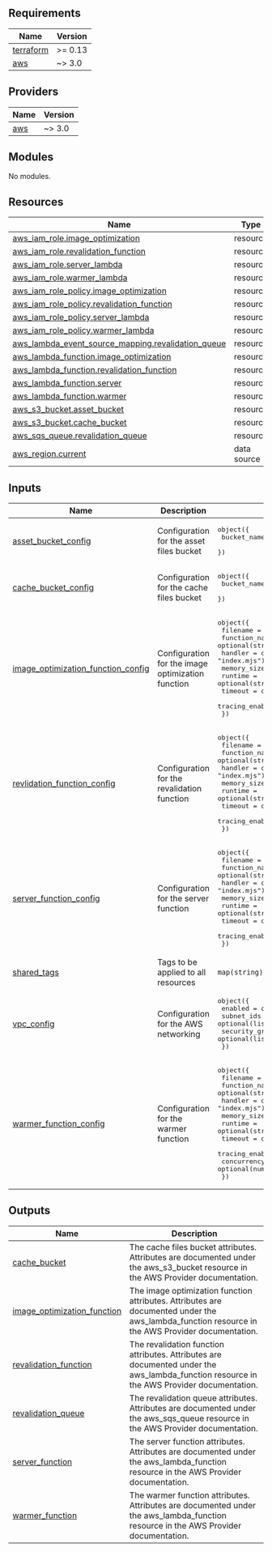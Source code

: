 <!-- BEGIN_TF_DOCS -->

## Requirements

| Name                                                                     | Version |
| ------------------------------------------------------------------------ | ------- |
| <a name="requirement_terraform"></a> [terraform](#requirement_terraform) | >= 0.13 |
| <a name="requirement_aws"></a> [aws](#requirement_aws)                   | ~> 3.0  |

## Providers

| Name                                             | Version |
| ------------------------------------------------ | ------- |
| <a name="provider_aws"></a> [aws](#provider_aws) | ~> 3.0  |

## Modules

No modules.

## Resources

| Name                                                                                                                                                          | Type        |
| ------------------------------------------------------------------------------------------------------------------------------------------------------------- | ----------- |
| [aws_iam_role.image_optimization](https://registry.terraform.io/providers/hashicorp/aws/latest/docs/resources/iam_role)                                       | resource    |
| [aws_iam_role.revalidation_function](https://registry.terraform.io/providers/hashicorp/aws/latest/docs/resources/iam_role)                                    | resource    |
| [aws_iam_role.server_lambda](https://registry.terraform.io/providers/hashicorp/aws/latest/docs/resources/iam_role)                                            | resource    |
| [aws_iam_role.warmer_lambda](https://registry.terraform.io/providers/hashicorp/aws/latest/docs/resources/iam_role)                                            | resource    |
| [aws_iam_role_policy.image_optimization](https://registry.terraform.io/providers/hashicorp/aws/latest/docs/resources/iam_role_policy)                         | resource    |
| [aws_iam_role_policy.revalidation_function](https://registry.terraform.io/providers/hashicorp/aws/latest/docs/resources/iam_role_policy)                      | resource    |
| [aws_iam_role_policy.server_lambda](https://registry.terraform.io/providers/hashicorp/aws/latest/docs/resources/iam_role_policy)                              | resource    |
| [aws_iam_role_policy.warmer_lambda](https://registry.terraform.io/providers/hashicorp/aws/latest/docs/resources/iam_role_policy)                              | resource    |
| [aws_lambda_event_source_mapping.revalidation_queue](https://registry.terraform.io/providers/hashicorp/aws/latest/docs/resources/lambda_event_source_mapping) | resource    |
| [aws_lambda_function.image_optimization](https://registry.terraform.io/providers/hashicorp/aws/latest/docs/resources/lambda_function)                         | resource    |
| [aws_lambda_function.revalidation_function](https://registry.terraform.io/providers/hashicorp/aws/latest/docs/resources/lambda_function)                      | resource    |
| [aws_lambda_function.server](https://registry.terraform.io/providers/hashicorp/aws/latest/docs/resources/lambda_function)                                     | resource    |
| [aws_lambda_function.warmer](https://registry.terraform.io/providers/hashicorp/aws/latest/docs/resources/lambda_function)                                     | resource    |
| [aws_s3_bucket.asset_bucket](https://registry.terraform.io/providers/hashicorp/aws/latest/docs/resources/s3_bucket)                                           | resource    |
| [aws_s3_bucket.cache_bucket](https://registry.terraform.io/providers/hashicorp/aws/latest/docs/resources/s3_bucket)                                           | resource    |
| [aws_sqs_queue.revalidation_queue](https://registry.terraform.io/providers/hashicorp/aws/latest/docs/resources/sqs_queue)                                     | resource    |
| [aws_region.current](https://registry.terraform.io/providers/hashicorp/aws/latest/docs/data-sources/region)                                                   | data source |

## Inputs

| Name                                                                                                                                    | Description                                       | Type                                                                                                                                                                                                                                                                                                                                                  | Default                                                                                    | Required |
| --------------------------------------------------------------------------------------------------------------------------------------- | ------------------------------------------------- | ----------------------------------------------------------------------------------------------------------------------------------------------------------------------------------------------------------------------------------------------------------------------------------------------------------------------------------------------------- | ------------------------------------------------------------------------------------------ | :------: |
| <a name="input_asset_bucket_config"></a> [asset_bucket_config](#input_asset_bucket_config)                                              | Configuration for the asset files bucket          | <pre>object({<br> bucket_name = optional(string, "asset-files")<br> })</pre>                                                                                                                                                                                                                                                                          | <pre>{<br> "bucket_name": "asset-files"<br>}</pre>                                         |    no    |
| <a name="input_cache_bucket_config"></a> [cache_bucket_config](#input_cache_bucket_config)                                              | Configuration for the cache files bucket          | <pre>object({<br> bucket_name = optional(string, "cache-files")<br> })</pre>                                                                                                                                                                                                                                                                          | <pre>{<br> "bucket_name": "cache-files"<br>}</pre>                                         |    no    |
| <a name="input_image_optimization_function_config"></a> [image_optimization_function_config](#input_image_optimization_function_config) | Configuration for the image optimization function | <pre>object({<br> filename = string<br> function_name = optional(string, "image-optimization")<br> handler = optional(string, "index.mjs")<br> memory_size = optional(number, 2048)<br> runtime = optional(string, "nodejs20.x")<br> timeout = optional(number, 10)<br> tracing_enabled = optional(bool, true)<br> })</pre>                           | n/a                                                                                        |   yes    |
| <a name="input_revlidation_function_config"></a> [revlidation_function_config](#input_revlidation_function_config)                      | Configuration for the revalidation function       | <pre>object({<br> filename = string<br> function_name = optional(string, "revalidation")<br> handler = optional(string, "index.mjs")<br> memory_size = optional(number, 2048)<br> runtime = optional(string, "nodejs20.x")<br> timeout = optional(number, 10)<br> tracing_enabled = optional(bool, true)<br> })</pre>                                 | n/a                                                                                        |   yes    |
| <a name="input_server_function_config"></a> [server_function_config](#input_server_function_config)                                     | Configuration for the server function             | <pre>object({<br> filename = string<br> function_name = optional(string, "server")<br> handler = optional(string, "index.mjs")<br> memory_size = optional(number, 2048)<br> runtime = optional(string, "nodejs20.x")<br> timeout = optional(number, 10)<br> tracing_enabled = optional(bool, true)<br> })</pre>                                       | n/a                                                                                        |   yes    |
| <a name="input_shared_tags"></a> [shared_tags](#input_shared_tags)                                                                      | Tags to be applied to all resources               | `map(string)`                                                                                                                                                                                                                                                                                                                                         | `{}`                                                                                       |    no    |
| <a name="input_vpc_config"></a> [vpc_config](#input_vpc_config)                                                                         | Configuration for the AWS networking              | <pre>object({<br> enabled = optional(bool, false)<br> subnet_ids = optional(list(string), [])<br> security_group_ids = optional(list(string), [])<br> })</pre>                                                                                                                                                                                        | <pre>{<br> "enabled": false,<br> "security_group_ids": [],<br> "subnet_ids": []<br>}</pre> |    no    |
| <a name="input_warmer_function_config"></a> [warmer_function_config](#input_warmer_function_config)                                     | Configuration for the warmer function             | <pre>object({<br> filename = string<br> function_name = optional(string, "warmer")<br> handler = optional(string, "index.mjs")<br> memory_size = optional(number, 2048)<br> runtime = optional(string, "nodejs20.x")<br> timeout = optional(number, 10)<br> tracing_enabled = optional(bool, true)<br> concurrency = optional(number, 1)<br> })</pre> | n/a                                                                                        |   yes    |

## Outputs

| Name                                                                                                                 | Description                                                                                                                                     |
| -------------------------------------------------------------------------------------------------------------------- | ----------------------------------------------------------------------------------------------------------------------------------------------- |
| <a name="output_cache_bucket"></a> [cache_bucket](#output_cache_bucket)                                              | The cache files bucket attributes. Attributes are documented under the aws_s3_bucket resource in the AWS Provider documentation.                |
| <a name="output_image_optimization_function"></a> [image_optimization_function](#output_image_optimization_function) | The image optimization function attributes. Attributes are documented under the aws_lambda_function resource in the AWS Provider documentation. |
| <a name="output_revalidation_function"></a> [revalidation_function](#output_revalidation_function)                   | The revalidation function attributes. Attributes are documented under the aws_lambda_function resource in the AWS Provider documentation.       |
| <a name="output_revalidation_queue"></a> [revalidation_queue](#output_revalidation_queue)                            | The revalidation queue attributes. Attributes are documented under the aws_sqs_queue resource in the AWS Provider documentation.                |
| <a name="output_server_function"></a> [server_function](#output_server_function)                                     | The server function attributes. Attributes are documented under the aws_lambda_function resource in the AWS Provider documentation.             |
| <a name="output_warmer_function"></a> [warmer_function](#output_warmer_function)                                     | The warmer function attributes. Attributes are documented under the aws_lambda_function resource in the AWS Provider documentation.             |

<!-- END_TF_DOCS -->
